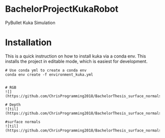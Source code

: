 # BachelorProjectKukaRobot

PyBullet Kuka Simulation


# Installation

This is a quick instruction on how to install kuka via a conda env.
This installs the project in editable mode, which is easiest for development.
```
# Use conda yml to create a conda env
conda env create -f environment_kuka.yml


# RGB 
![](https://github.com/ChrisProgramming2018/BachelorThesis_surface_normals_without_stacking/data/image.gif)

# Depth
![til](https://github.com/ChrisProgramming2018/BachelorThesis_surface_normals_without_stacking/data/depth_image.gif)

#surface normals
![til](https://github.com/ChrisProgramming2018/BachelorThesis_surface_normals_without_stacking/data/surface_normals.gif)
